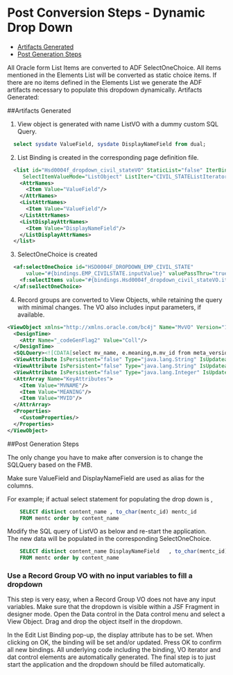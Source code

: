# Post Conversion Steps - Dynamic Drop Down



<!-- toc -->

* [Artifacts Generated](#artifacts-generated)
* [Post Generation Steps](#post-generation-steps)

<!-- toc stop -->


All Oracle form List Items are converted to ADF SelectOneChoice. All items mentioned in the Elements List will be converted as static choice items.
If there are no items defined in the  Elements List we generate the ADF artifacts necessary to populate this dropdown dynamically.
Artifacts Generated:

##Artifacts Generated

1. View object is generated with name <ItemName>ListVO with a dummy custom SQL Query.

  ```sql
    select sysdate ValueField, sysdate DisplayNameField from dual;
  ```
2. List Binding is created in the corresponding page definition file.
```xml
  <list id="Hsd0004f_dropdown_civil_stateVO" StaticList="false" IterBinding="CIVIL_STATEListIterator"
     SelectItemValueMode="ListObject" ListIter="CIVIL_STATEListIterator">
    <AttrNames>
      <Item Value="ValueField"/>
    </AttrNames>
    <ListAttrNames>
      <Item Value="ValueField"/>
    </ListAttrNames>
    <ListDisplayAttrNames>
      <Item Value="DisplayNameField"/>
    </ListDisplayAttrNames>
  </list>
```
3. SelectOneChoice is created
  ```xml
    <af:selectOneChoice id="HSD0004F_DROPDOWN_EMP_CIVIL_STATE"
        value="#{bindings.EMP_CIVILSTATE.inputValue}" valuePassThru="true">
      <f:selectItems value="#{bindings.Hsd0004f_dropdown_civil_stateVO.items}"/>
    </af:se1lectOneChoice>
  ```
4. Record groups are converted to View Objects, while retaining the query with minimal changes. The VO also includes input parameters, if available.
```xml 
<ViewObject xmlns="http://xmlns.oracle.com/bc4j" Name="MvVO" Version="12.1.2.66.68" InheritPersonalization="merge" BindingStyle="OracleName" CustomQuery="true" PageIterMode="Full" ComponentClass="com.qualogy.qafe.model.view.BaseVOImpl" FetchMode="FETCH_AS_NEEDED" FetchSize="10">
  <DesignTime>
    <Attr Name="_codeGenFlag2" Value="Coll"/>
  </DesignTime>
  <SQLQuery><![CDATA[select mv_name, e.meaning,m.mv_id from meta_versions m, engine_lookup_values e]]></SQLQuery>
  <ViewAttribute IsPersistent="false" Type="java.lang.String" IsUpdateable="false" Name="MVNAME" AliasName="MV_NAME" PrecisionRule="true" Precision="30" ColumnType="VARCHAR2" Expression="MV_NAME" SQLType="VARCHAR"/>
  <ViewAttribute IsPersistent="false" Type="java.lang.String" IsUpdateable="false" Name="MEANING" AliasName="MEANING" PrecisionRule="true" Precision="30" ColumnType="VARCHAR2" Expression="MEANING" SQLType="VARCHAR"/>
  <ViewAttribute IsPersistent="false" Type="java.lang.Integer" IsUpdateable="false" Name="MVID" AliasName="MV_ID" PrecisionRule="true" Precision="23" ColumnType="NUMBER" Expression="MV_ID" SQLType="NUMERIC"/>
  <AttrArray Name="KeyAttributes">
    <Item Value="MVNAME"/>
    <Item Value="MEANING"/>
    <Item Value="MVID"/>
  </AttrArray>
  <Properties>
    <CustomProperties/>
  </Properties>
</ViewObject>
```

##Post Generation Steps

The only change you have to make after conversion is to change the SQLQuery based on the FMB.

Make sure ValueField and DisplayNameField are used as alias for the columns.

For example; if actual select statement for populating the drop down is ,

```sql
    SELECT distinct content_name , to_char(mentc_id) mentc_id
    FROM mentc order by content_name
```

Modify the  SQL query of <ItemName>ListVO as below and re-start the application.  
The new data will be populated in the corresponding SelectOneChoice.

```sql
    SELECT distinct content_name DisplayNameField   , to_char(mentc_id) ValueField
    FROM mentc order by content_name
```
### Use a Record Group VO with no input variables to fill a dropdown
This step is very easy, when a Record Group VO does not have any input variables. Make sure that the dropdown is visible within a JSF Fragment in designer mode. Open the Data control in the Data control menu and select a View Object. Drag and drop the object itself in the dropdown. 

In the Edit List Binding pop-up, the display attribute has to be set. When clicking on OK, the binding will be set and/or updated. Press OK to confirm all new bindings. All underlying code including the binding, VO iterator and dat control elements are automatically generated. The final step is to just start the application and the dropdown should be filled automatically.
